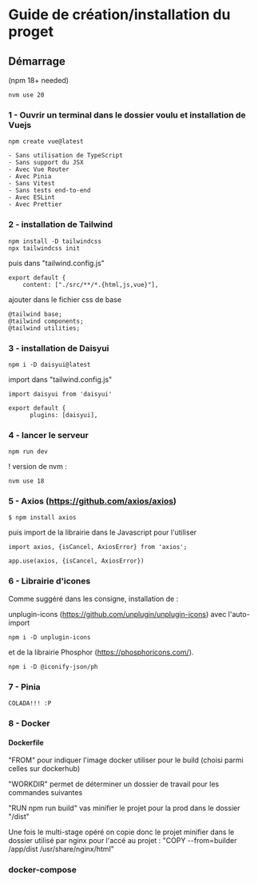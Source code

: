 # Guide de création/installation du proget

## Démarrage

(npm 18+ needed)

    nvm use 20

### 1 - Ouvrir un terminal dans le dossier voulu et installation de Vuejs

    npm create vue@latest

    - Sans utilisation de TypeScript
    - Sans support du JSX
    - Avec Vue Router
    - Avec Pinia
    - Sans Vitest
    - Sans tests end-to-end
    - Avec ESLint
    - Avec Prettier

### 2 - installation de Tailwind

    npm install -D tailwindcss
    npx tailwindcss init

puis dans "tailwind.config.js"

    export default {
        content: ["./src/**/*.{html,js,vue}"],

ajouter dans le fichier css de base
    
    @tailwind base;
    @tailwind components;
    @tailwind utilities;

### 3 - installation de Daisyui

    npm i -D daisyui@latest

import dans "tailwind.config.js"

    import daisyui from 'daisyui'

    export default {
          plugins: [daisyui],

### 4 - lancer le serveur

    npm run dev

! version de nvm :

    nvm use 18

### 5 - Axios (https://github.com/axios/axios)

    $ npm install axios

puis import de la librairie dans le Javascript pour l'utiliser

    import axios, {isCancel, AxiosError} from 'axios';

    app.use(axios, {isCancel, AxiosError})

### 6 - Librairie d'icones

Comme suggéré dans les consigne, installation de :

unplugin-icons (https://github.com/unplugin/unplugin-icons) avec l'auto-import

    npm i -D unplugin-icons 

et de la librairie Phosphor (https://phosphoricons.com/).
    
    npm i -D @iconify-json/ph

### 7 - Pinia

    COLADA!!! :P

### 8 - Docker

#### Dockerfile

"FROM" pour indiquer l'image docker utiliser pour le build (choisi parmi celles sur dockerhub)

"WORKDIR" permet de déterminer un dossier de travail pour les commandes suivantes

"RUN npm run build" vas minifier le projet pour la prod dans le dossier "/dist"

Une fois le multi-stage opéré on copie donc le projet minifier dans le dossier utilisé par nginx pour l'accé au projet : 
"COPY --from=builder /app/dist /usr/share/nginx/html"

### docker-compose

